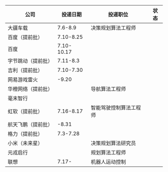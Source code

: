 | 公司               | 投递日期   | 投递职位               | 状态 |
| ------------------ | ---------- | ---------------------- | ---- |
| 大疆车载           | 7.6-8.9    | 决策规划算法工程师     |      |
| 百度（提前批）     | 7.10-8.25  |                        |      |
| 百度               | 7.10-10.17 |                        |      |
| 字节跳动（提前批） | 7.11-8.3   |                        |      |
| 吉利（提前批）     | 7.10-7.30  |                        |      |
| 网易游戏雷火       | -9.20      |                        |      |
| 华橙网络（提前批） |            | 导航算法工程师         |      |
| 毫末智行           |            |                        |      |
| 虹软（提前批）     | 7.16-8.17  | 智能驾驶控制算法工程师 |      |
| 航天飞鹏（提前批） | -8.31      |                        |      |
| 格力（提前批）     | 7.3-7.28   |                        |      |
| 小米（未来星）     |            | 决策规划算法研究员     |      |
| 元戎启行           |            | 规划算法工程师         |      |
| 联想               | 7.17-      | 机器人运动控制         |      |
